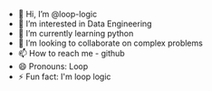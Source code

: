 - 👋 Hi, I’m @loop-logic
- 👀 I’m interested in Data Engineering
- 🌱 I’m currently learning python
- 💞️ I’m looking to collaborate on complex problems
- 📫 How to reach me - github
- 😄 Pronouns: Loop
- ⚡ Fun fact: I'm loop logic

<!---
loop-logic/loop-logic is a ✨ special ✨ repository because its `README.md` (this file) appears on your GitHub profile.
You can click the Preview link to take a look at your changes.
--->
